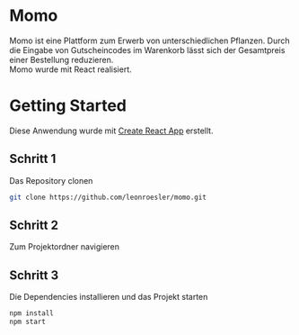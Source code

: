 # Momo
Momo ist eine Plattform zum Erwerb von unterschiedlichen Pflanzen. Durch die Eingabe von Gutscheincodes im Warenkorb lässt sich der Gesamtpreis einer Bestellung reduzieren.\
Momo wurde mit React realisiert.

# Getting Started
Diese Anwendung wurde mit [Create React App](https://github.com/facebook/create-react-app) erstellt.

## Schritt 1
Das Repository clonen
```sh
git clone https://github.com/leonroesler/momo.git
```
## Schritt 2
Zum Projektordner navigieren

## Schritt 3
Die Dependencies installieren und das Projekt starten
```sh
npm install
npm start
```

